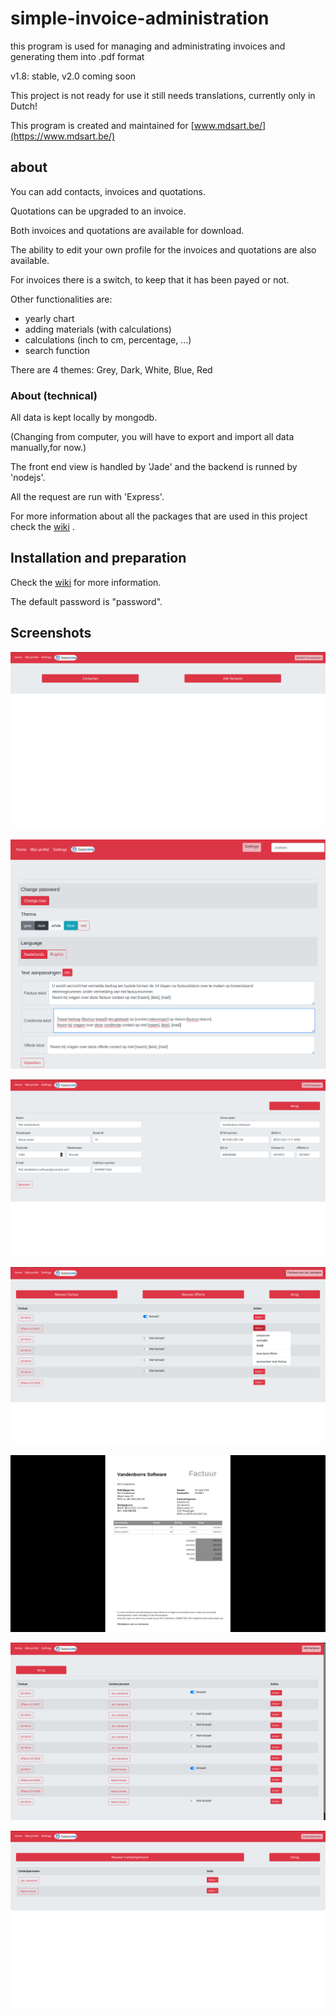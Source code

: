 # simple-invoice-administration
this program is used for managing and administrating invoices and generating them into .pdf format

v1.8: stable, v2.0 coming soon

This project is not ready for use it still needs translations, currently only in Dutch!

This program is created and maintained for [www.mdsart.be/](https://www.mdsart.be/)

about
--
You can add contacts, invoices and quotations.

Quotations can be upgraded to an invoice.

Both invoices and quotations are available for download.

The ability to edit your own profile for the invoices and quotations are also available.

For invoices there is a switch, to keep that it has been payed or not.

Other functionalities are:
  - yearly chart
  - adding materials (with calculations)
  - calculations (inch to cm, percentage, ...)
  - search function

There are 4 themes: Grey, Dark, White, Blue, Red

### About (technical)
All data is kept locally by mongodb.

(Changing from computer, you will have to export and import all data manually,for now.)

The front end view is handled by 'Jade' and the backend is runned by 'nodejs'.

All the request are run with 'Express'.

For more information about all the packages that are used in this project check the [wiki](https://github.com/snakehead007/simple-invoice-administration/wiki) .

Installation and preparation
--

Check the [wiki](https://github.com/snakehead007/simple-invoice-administration/wiki) for more information.

The default password is "password".

Screenshots
-

![Profile edit page](screenshots/1.png)

![Settings page](screenshots/2.png)

![index page](screenshots/3.png)

![pdf generated invoice ](screenshots/4.png)

![contacts page](screenshots/5.png)

![Invoices and others of 1 contact](screenshots/6.png)

![the chart](screenshots/7.png)
